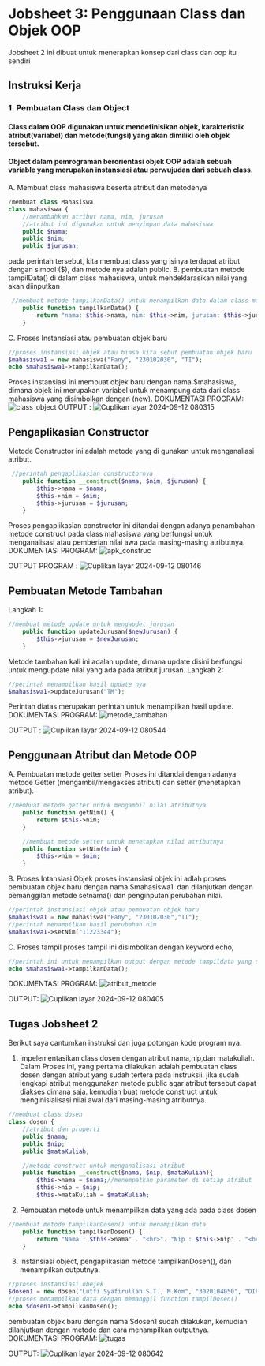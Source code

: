 # Jobsheet 3: Penggunaan Class dan Objek OOP
Jobsheet 2 ini dibuat untuk menerapkan konsep dari class dan oop itu sendiri
## Instruksi Kerja
### 1. Pembuatan Class dan Object
#### Class dalam OOP digunakan untuk mendefinisikan objek, karakteristik atribut(variabel) dan metode(fungsi) yang akan dimiliki oleh objek tersebut.
#### Object dalam pemrograman berorientasi objek OOP adalah sebuah variable yang merupakan instansiasi atau perwujudan dari sebuah class.
A. Membuat class mahasiswa beserta atribut dan metodenya
~~~ php
/membuat class Mahasiswa
class mahasiswa {
    //menambahkan atribut nama, nim, jurusan
    //atribut ini digunakan untuk menyimpan data mahasiswa
    public $nama;
    public $nim;
    public $jurusan;
~~~
pada perintah tersebut, kita membuat class yang isinya terdapat atribut dengan simbol ($), dan metode nya adalah public.
B. pembuatan metode tampilData() di dalam class mahasiswa, untuk mendeklarasikan nilai yang akan diinputkan
~~~ php
 //membuat metode tampilkanData() untuk menampilkan data dalam class mahasiswa
    public function tampilkanData() {
        return "nama: $this->nama, nim: $this->nim, jurusan: $this->jurusan";
    }
~~~
C. Proses Instansiasi atau pembuatan objek baru
~~~ php
//proses instansiasi objek atau biasa kita sebut pembuatan objek baru
$mahasiswa1 = new mahasiswa("Fany", "230102030", "TI");
echo $mahasiswa1->tampilkanData();
~~~
Proses instansiasi ini membuat objek baru dengan nama $mahasiswa, dimana objek ini merupakan variabel untuk menampung data dari class mahasiswa yang disimbolkan dengan (new).
DOKUMENTASI PROGRAM:
  ![class_object](https://github.com/user-attachments/assets/b29d115c-3a95-4bbe-992a-19bf7df19270)
OUTPUT :
![Cuplikan layar 2024-09-12 080315](https://github.com/user-attachments/assets/2390ef84-cf86-4e6c-9721-41fd9829592f)


## Pengaplikasian Constructor
Metode Constructor ini adalah metode yang di gunakan untuk menganaliasi atribut.
~~~ php
 //perintah pengaplikasian constructornya
    public function __construct($nama, $nim, $jurusan) {
        $this->nama = $nama;
        $this->nim = $nim;
        $this->jurusan = $jurusan;
    }
~~~
Proses pengaplikasian constructor ini ditandai dengan adanya penambahan metode construct pada class mahasiswa yang berfungsi untuk menganalisasi atau pemberian nilai awa pada masing-masing atributnya.
DOKUMENTASI PROGRAM:
![apk_construc](https://github.com/user-attachments/assets/f7a30b21-1964-42a5-b4f2-2b115ab39e54)

OUTPUT PROGRAM :
![Cuplikan layar 2024-09-12 080146](https://github.com/user-attachments/assets/bd8cf909-6327-4115-aebb-03ef49a072ac)


## Pembuatan Metode Tambahan
Langkah 1: 
~~~ php
//membuat metode update untuk mengapdet jurusan
    public function updateJurusan($newJurusan) {
        $this->jurusan = $newJurusan;
    }
~~~
Metode tambahan kali ini adalah update, dimana update disini berfungsi untuk mengupdate nilai yang ada pada atribut jurusan.
Langkah 2:
~~~ php
//perintah menampilkan hasil update nya
$mahasiswa1->updateJurusan("TM");
~~~
Perintah diatas merupakan perintah untuk menampilkan hasil update.
DOKUMENTASI PROGRAM:
![metode_tambahan](https://github.com/user-attachments/assets/fc7c54da-99a3-4eeb-956c-bba9f87ad3e4)

OUTPUT :
![Cuplikan layar 2024-09-12 080544](https://github.com/user-attachments/assets/e6beebc8-8dbf-4e8e-88f7-d0bc8e7302f7)


## Penggunaan Atribut dan Metode OOP
A. Pembuatan metode getter setter
Proses ini ditandai dengan adanya metode Getter (mengambil/mengakses atribut) dan setter (menetapkan atribut).
~~~ php
//membuat metode getter untuk mengambil nilai atributnya
    public function getNim() {
        return $this->nim;
    }

    //membuat metode setter untuk menetapkan nilai atributnya
    public function setNim($nim) {
        $this->nim = $nim;
    }
~~~
B. Proses Intansiasi Objek
proses instansiasi objek ini adlah proses pembuatan objek baru dengan nama $mahasiswa1. dan dilanjutkan dengan pemanggilan metode setnama() dan penginputan perubahan nilai.
~~~ php
//perintah instansiasi objek atau pembuatan objek baru
$mahasiswa1 = new mahasiswa("Fany", "230102030","TI");
//perintah menampilkan hasil perubahan nim
$mahasiswa1->setNim("11223344");
~~~
C. Proses tampil
proses tampil ini disimbolkan dengan keyword echo, 
~~~ php
//perintah ini untuk menampilkan output dengan metode tampildata yang sudah dibuat sebelumnya
echo $mahasiswa1->tampilkanData();
~~~
DOKUMENTASI PROGRAM:
![atribut_metode](https://github.com/user-attachments/assets/bc82ec6e-0f30-4d26-8f56-c002d6d63473)

OUTPUT:
![Cuplikan layar 2024-09-12 080405](https://github.com/user-attachments/assets/89d440b3-4d25-40e7-b839-985d01525f36)

## Tugas Jobsheet 2
Berikut saya cantumkan instruksi dan juga potongan kode program nya.
1. Impelementasikan class dosen dengan atribut nama,nip,dan matakuliah.
Dalam Proses ini, yang pertama dilakukan adalah pembuatan class dosen dengan atribut yang sudah tertera pada instruksii. jika sudah lengkapi atribut menggunakan metode public agar atribut tersebut dapat diakses dimana saja. kemudian buat metode construct untuk menginisialisasi nilai awal dari masing-masing atributnya.
~~~ php
//membuat class dosen
class dosen {
    //atribut dan properti
    public $nama;
    public $nip;
    public $mataKuliah;

    //metode construct untuk menganalisasi atribut
    public function __construct($nama, $nip, $mataKuliah){
        $this->nama = $nama;//menempatkan parameter di setiap atribut
        $this->nip = $nip;
        $this->mataKuliah = $mataKuliah;
~~~
2. Pembuatan metode untuk menampilkan data yang ada pada class dosen
~~~ php
//membuat metode tampilkanDosen() untuk menampilkan data
    public function tampilkanDosen() {
        return "Nama : $this->nama" . "<br>". "Nip : $this->nip" . "<br>". "Mata Kuliah : $this->mataKuliah". "<hr>";
    }
~~~
3. Instansiasi object, pengaplikasian metode tampilkanDosen(), dan menampilkan outputnya.
~~~ php
//proses instansiasi obejek
$dosen1 = new dosen("Lutfi Syafirullah S.T., M.Kom", "3020104050", "DIP");//menginputkan data 
//proses menampilkan data dengan memanggil function tampilDosen()
echo $dosen1->tampilkanDosen();
~~~
pembuatan objek baru dengan nama $dosen1 sudah dilakukan, kemudian dilanjutkan dengan metode dan cara menampilkan outputnya.
DOKUMENTASI PROGRAM:
![tugas](https://github.com/user-attachments/assets/962ea42a-9e36-42e0-b17f-585738cf4378)

OUTPUT:
![Cuplikan layar 2024-09-12 080642](https://github.com/user-attachments/assets/81ebe917-75b3-40a1-b9a4-29e8db50d86c)

















